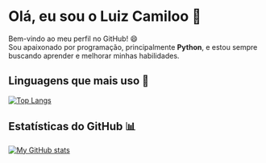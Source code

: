 # Olá, eu sou o Luiz Camiloo 👋

Bem-vindo ao meu perfil no GitHub! 😄  
Sou apaixonado por programação, principalmente **Python**, e estou sempre buscando aprender e melhorar minhas habilidades.

## Linguagens que mais uso 🚀

[![Top Langs](https://github-readme-stats.vercel.app/api/top-langs/?username=luiz-camillo&layout=compact&theme=radical)](https://github.com/luiz-camillo)

## Estatísticas do GitHub 📊

[![My GitHub stats](https://github-readme-stats.vercel.app/api?username=luiz-camillo&count_private=true&show_icons=true&theme=radical)](https://github.com/luiz-camillo)
